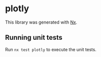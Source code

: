 # plotly

This library was generated with [Nx](https://nx.dev).

## Running unit tests

Run `nx test plotly` to execute the unit tests.

